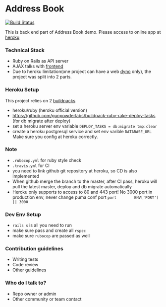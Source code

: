 Address Book 
========================
[![Build Status](https://travis-ci.org/gamesover/address-book-pwc.svg?branch=master)](https://travis-ci.org/gamesover/address-book-pwc)


This is back end part of Address Book demo. Please access to online app at [heroku](https://address-book-frontend.herokuapp.com/)

### Technical Stack  ###

* Ruby on Rails as API server
* AJAX talks with [frontend](https://github.com/gamesover/address-book-frontend)
* Due to heroku limitation(one project can have a web [dyno](https://devcenter.heroku.com/articles/dynos#dyno-configurations) only), the project was split into 2 parts. 

### Heroku Setup ###

This project relies on 2 [buildpacks](https://devcenter.heroku.com/articles/buildpacks)
* heroku/ruby (heroku official version)
* https://github.com/gunpowderlabs/buildpack-ruby-rake-deploy-tasks (for db migrate after deploy) 
* set a heroku server env variable `DEPLOY_TASKS = db:migrate tmp:clear`
* create a heroku postgresql service and set env varible `DATABASE_URL`
Make sure you config at heroku correctly.

### Note ###
* `.rubocop.yml` for ruby style check
* `.travis.yml` for CI
* you need to link github git repository at heroku, so CD is also implemented
* When github merge the branch to the master, after CI pass, heroku will pull the latest master, deploy and db migrate automatically
* Heroku only supports to access to 80 and 443 port! No 3000 port in production env, never change puma conf port 
`port        ENV['PORT'] || 3000` 

### Dev Env Setup ###
* `rails s` is all you need to run
* make sure pass and create all `rspec`
* make sure `rubocop` are passed as well

### Contribution guidelines ###

* Writing tests
* Code review
* Other guidelines

### Who do I talk to? ###

* Repo owner or admin
* Other community or team contact